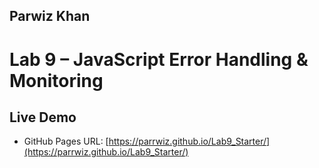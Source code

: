 ## Parwiz Khan


# Lab 9 – JavaScript Error Handling & Monitoring


## Live Demo

- GitHub Pages URL: [https://parrwiz.github.io/Lab9_Starter/](https://parrwiz.github.io/Lab9_Starter/)
 

